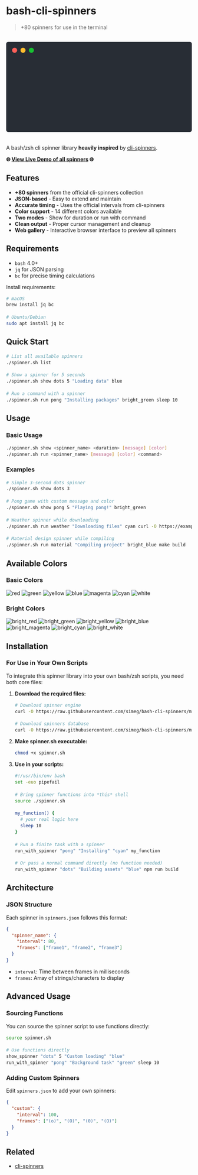 # bash-cli-spinners
> +80 spinners for use in the terminal


<p align="center">
        <br>
        <img width="700" src="assets/demo.svg">
        <br>
        <br>
    </p>

A bash/zsh cli spinner library **heavily inspired** by
[cli-spinners](https://github.com/sindresorhus/cli-spinners).

**🌐 <a href="https://simeg.github.io/bash-cli-spinners/" target="_blank">View Live Demo of all spinners</a> 🌐**

## Features

- **+80 spinners** from the official cli-spinners collection
- **JSON-based** - Easy to extend and maintain
- **Accurate timing** - Uses the official intervals from cli-spinners
- **Color support** - 14 different colors available
- **Two modes** - Show for duration or run with command
- **Clean output** - Proper cursor management and cleanup
- **Web gallery** - Interactive browser interface to preview all spinners

## Requirements

- `bash` 4.0+
- `jq` for JSON parsing
- `bc` for precise timing calculations

Install requirements:
```bash
# macOS
brew install jq bc

# Ubuntu/Debian
sudo apt install jq bc
```

## Quick Start

```bash
# List all available spinners
./spinner.sh list

# Show a spinner for 5 seconds
./spinner.sh show dots 5 "Loading data" blue

# Run a command with a spinner
./spinner.sh run pong "Installing packages" bright_green sleep 10
```

## Usage

### Basic Usage
```bash
./spinner.sh show <spinner_name> <duration> [message] [color]
./spinner.sh run <spinner_name> [message] [color] <command>
```

### Examples
```bash
# Simple 3-second dots spinner
./spinner.sh show dots 3

# Pong game with custom message and color
./spinner.sh show pong 5 "Playing pong!" bright_green

# Weather spinner while downloading
./spinner.sh run weather "Downloading files" cyan curl -O https://example.com/file.zip

# Material design spinner while compiling
./spinner.sh run material "Compiling project" bright_blue make build
```

## Available Colors

### Basic Colors
![red](https://img.shields.io/badge/red-red?style=flat&color=CD5C5C) ![green](https://img.shields.io/badge/green-green?style=flat&color=228B22) ![yellow](https://img.shields.io/badge/yellow-yellow?style=flat&color=DAA520) ![blue](https://img.shields.io/badge/blue-blue?style=flat&color=4169E1) ![magenta](https://img.shields.io/badge/magenta-magenta?style=flat&color=DA70D6) ![cyan](https://img.shields.io/badge/cyan-cyan?style=flat&color=20B2AA) ![white](https://img.shields.io/badge/white-white?style=flat&color=F5F5F5)

### Bright Colors
![bright_red](https://img.shields.io/badge/bright__red-bright_red?style=flat&color=FF6B6B) ![bright_green](https://img.shields.io/badge/bright__green-bright_green?style=flat&color=51CF66) ![bright_yellow](https://img.shields.io/badge/bright__yellow-bright_yellow?style=flat&color=FFD93D) ![bright_blue](https://img.shields.io/badge/bright__blue-bright_blue?style=flat&color=74C0FC) ![bright_magenta](https://img.shields.io/badge/bright__magenta-bright_magenta?style=flat&color=F783AC) ![bright_cyan](https://img.shields.io/badge/bright__cyan-bright_cyan?style=flat&color=66D9EF) ![bright_white](https://img.shields.io/badge/bright__white-bright_white?style=flat&color=FFFFFF)

## Installation

### For Use in Your Own Scripts

To integrate this spinner library into your own bash/zsh scripts, you need both
core files:

1. **Download the required files:**
   ```bash
   # Download spinner engine
   curl -O https://raw.githubusercontent.com/simeg/bash-cli-spinners/main/spinner.sh

   # Download spinners database
   curl -O https://raw.githubusercontent.com/simeg/bash-cli-spinners/main/spinners.json
   ```

2. **Make spinner.sh executable:**
   ```bash
   chmod +x spinner.sh
   ```

3. **Use in your scripts:**
   ```bash
   #!/usr/bin/env bash
   set -euo pipefail

   # Bring spinner functions into *this* shell
   source ./spinner.sh

   my_function() {
     # your real logic here
     sleep 10
   }

   # Run a finite task with a spinner
   run_with_spinner "pong" "Installing" "cyan" my_function

   # Or pass a normal command directly (no function needed)
   run_with_spinner "dots" "Building assets" "blue" npm run build
   ```

## Architecture

### JSON Structure

Each spinner in `spinners.json` follows this format:
```json
{
  "spinner_name": {
    "interval": 80,
    "frames": ["frame1", "frame2", "frame3"]
  }
}
```

- `interval`: Time between frames in milliseconds
- `frames`: Array of strings/characters to display

## Advanced Usage

### Sourcing Functions

You can source the spinner script to use functions directly:

```bash
source spinner.sh

# Use functions directly
show_spinner "dots" 5 "Custom loading" "blue"
run_with_spinner "pong" "Background task" "green" sleep 10
```

### Adding Custom Spinners

Edit `spinners.json` to add your own spinners:

```json
{
  "custom": {
    "interval": 100,
    "frames": ["(o)", "(O)", "(0)", "(O)"]
  }
}
```

## Related

- [cli-spinners](https://github.com/sindresorhus/cli-spinners)

